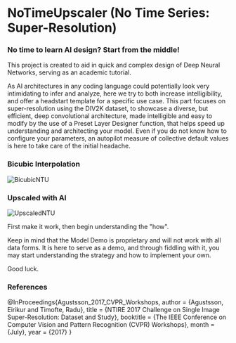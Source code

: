 # NoTimeUpscaler (No Time Series: Super-Resolution)

### No time to learn AI design? Start from the middle!

This project is created to aid in quick and complex design of Deep Neural Networks, serving as an academic tutorial.

As AI architectures in any coding language could potentially look very intimidating to infer and analyze, here we try to both increase intelligibility, and offer a headstart template for a specific use case. This part focuses on super-resolution using the DIV2K dataset, to showcase a diverse, but efficient, deep convolutional architecture, made intelligible and easy to modify by the use of a Preset Layer Designer function, that helps speed up understanding and architecting your model. Even if you do not know how to configure your parameters, an autopilot measure of collective default values is here to take care of the initial headache.

### Bicubic Interpolation
![BicubicNTU](https://github.com/TechChateau/NoTimeUpscaler/assets/154630035/667bd578-6721-4c3f-9d36-f18b8326fae6)

### Upscaled with AI
![UpscaledNTU](https://github.com/TechChateau/NoTimeUpscaler/assets/154630035/f8d15a24-878b-439e-93d0-a603e92546da)

First make it work, then begin understanding the "how".

Keep in mind that the Model Demo is proprietary and will not work with all data forms. It is here to serve as a demo, and through fiddling with it, you may start understanding the strategy and how to implement your own.

Good luck.

### References
@InProceedings{Agustsson_2017_CVPR_Workshops,
	author = {Agustsson, Eirikur and Timofte, Radu},
	title = {NTIRE 2017 Challenge on Single Image Super-Resolution: Dataset and
  Study},
	booktitle = {The IEEE Conference on Computer Vision and Pattern Recognition
  (CVPR) Workshops},
	month = {July},
	year = {2017}
}
